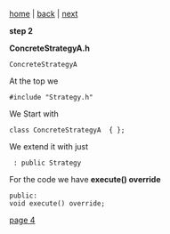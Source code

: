 [home](./page01.md) | [back](./page02.md) | [next](./page04.md)

**step 2**

**ConcreteStrategyA.h**

```
ConcreteStrategyA
```
At the top we
```
#include "Strategy.h"
```
We Start with
```
class ConcreteStrategyA  { };
```
We extend it with just 
```
 : public Strategy
```
For the code we have **execute() override**
```
public:
void execute() override;
```



[page 4](./page04.md)
